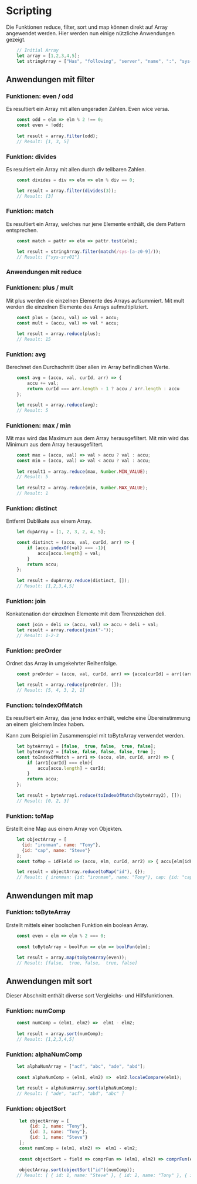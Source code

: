 # Scripting
Die Funktionen reduce, filter, sort und map können direkt auf Array angewendet werden.
Hier werden nun einige nützliche Anwendungen gezeigt.

```javascript
    // Initial Array 
    let array = [1,2,3,4,5];
    let stringArray = ["Has", "following", "server", "name", ":", "sys-srv01"];
```
## Anwendungen mit filter
### Funktionen: even / odd
Es resultiert ein Array mit allen ungeraden Zahlen.
Even wice versa.
```javascript
    const odd = elm => elm % 2 !== 0;
    const even = !odd;
    
    let result = array.filter(odd);
    // Result: [1, 3, 5]
```
### Funktion: divides
Es resultiert ein Array mit allen durch div teilbaren Zahlen.
```javascript
    const divides = div => elm => elm % div == 0;

    let result = array.filter(divides(3));
    // Result: [3]
```
### Funktion: match
Es resultiert ein Array, welches nur jene Elemente enthält, die dem Pattern entsprechen.
```javascript
    const match = pattr => elm => pattr.test(elm);

    let result = stringArray.filter(match(/sys-[a-z0-9]/));
    // Result: ["sys-srv01"]
```

### Anwendungen mit reduce
### Funktionen: plus / mult
Mit plus werden die einzelnen Elemente des Arrays aufsummiert.
Mit mult werden die einzelnen Elemente des Arrays aufmultipliziert.
```javascript
    const plus = (accu, val) => val + accu;
    const mult = (accu, val) => val * accu;
    
    let result = array.reduce(plus);
    // Result: 15
```
### Funktion: avg
Berechnet den Durchschnitt über allen im Array befindlichen Werte.
```javascript
    const avg = (accu, val, curId, arr) => { 
        accu += val;
        return curId === arr.length - 1 ? accu / arr.length : accu
    };

    let result = array.reduce(avg);
    // Result: 5
```

### Funktionen: max / min
Mit max wird das Maximum aus dem Array herausgefiltert.
Mit min wird das Minimum aus dem Array herausgefiltert.
```javascript
    const max = (accu, val) => val > accu ? val : accu;
    const min = (accu, val) => val < accu ? val : accu;
    
    let result1 = array.reduce(max, Number.MIN_VALUE);
    // Result: 5
    
    let result2 = array.reduce(min, Number.MAX_VALUE);
    // Result: 1
```

### Funktion: distinct
Entfernt Dublikate aus einem Array.
```javascript
    let dupArray = [1, 2, 3, 2, 4, 5];

    const distinct = (accu, val, curId, arr) => {
        if (accu.indexOf(val) === -1){
            accu[accu.length] = val;
        }
        return accu;
    };
    
    let result = dupArray.reduce(distinct, []);
    // Result: [1,2,3,4,5]
```

### Funktion: join
Konkatenation der einzelnen Elemente mit dem Trennzeichen deli.
```javascript
    const join = deli => (accu, val) => accu + deli + val;
    let result = array.reduce(join("-"));
    // Result: 1-2-3
```
### Funktion: preOrder
Ordnet das Array in umgekehrter Reihenfolge.
```javascript
    const preOrder = (accu, val, curId, arr) => {accu[curId] = arr[(arr.length - 1) - curId]; return accu};

    let result = array.reduce(preOrder, []);
    // Result: [5, 4, 3, 2, 1]
```

### Function: toIndexOfMatch
Es resultiert ein Array, das jene Index enthält, welche eine Übereinstimmung an einem gleichem Index haben.

Kann zum Beispiel im Zusammenspiel mit toByteArray verwendet werden.
```javascript
    let byteArray1 = [false,  true, false,  true, false];
    let byteArray2 = [false, false, false, false, true ];
    const toIndexOfMatch = arr1 => (accu, elm, curId, arr2) => {
        if (arr1[curId] === elm){
            accu[accu.length] = curId;
        }
        return accu;
    };
    
    let result = byteArray1.reduce(toIndexOfMatch(byteArray2), []);
    // Result: [0, 2, 3]
```

### Funktion: toMap
Erstellt eine Map aus einem Array von Objekten.

```javascript
    let objectArray = [
      {id: "ironman", name: "Tony"},
      {id: "cap", name: "Steve"}
    ];
    const toMap = idField => (accu, elm, curId, arr2) => { accu[elm[idField]] = elm; return accu }

    let result = objectArray.reduce(toMap("id"), {});
    // Result: { ironman: {id: "ironman", name: "Tony"}, cap: {id: "cap", name: "Steve"} }
```

## Anwendungen mit map
### Funktion: toByteArray
Erstellt mittels einer boolschen Funktion ein boolean Array.
```javascript
    const even = elm => elm % 2 === 0;
    
    const toByteArray = boolFun => elm => boolFun(elm);
    
    let result = array.map(toByteArray(even));
    // Result: [false,  true, false,  true, false]
```

## Anwendungen mit sort
Dieser Abschnitt enthält diverse sort Vergleichs- und Hilfsfunktionen.

### Funktion: numComp
```javascript
    const numComp = (elm1, elm2) =>  elm1 - elm2;
    
    let result = array.sort(numComp);
    // Result: [1,2,3,4,5]
```

### Funktion: alphaNumComp
```javascript
    let alphaNumArray = ["acf", "abc", "ade", "abd"];
    
    const alphaNumComp = (elm1, elm2) =>  elm2.localeCompare(elm1);
    
    let result = alphaNumArray.sort(alphaNumComp);
    // Result: [ "ade", "acf", "abd", "abc" ]
```

### Funktion: objectSort
```javascript
     let objectArray = [
         {id: 2, name: "Tony"},
         {id: 3, name: "Tony"},
         {id: 1, name: "Steve"}
     ];
     const numComp = (elm1, elm2) =>  elm1 - elm2;
     
     const objectSort = field => comprFun => (elm1, elm2) => comprFun(elm1[field], elm2[field]);
     
     objectArray.sort(objectSort("id")(numComp));
    // Result: [ { id: 1, name: "Steve" }, { id: 2, name: "Tony" }, { id: 3, name: "Tony" } ]
```

